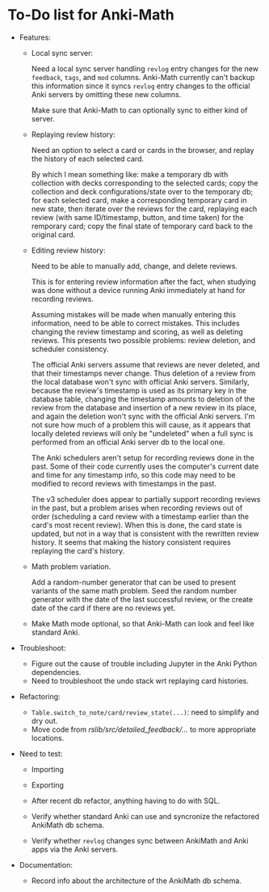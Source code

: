 # To-Do list for Anki-Math

- Features:
  - Local sync server:

    Need a local sync server handling `revlog` entry changes for the new
    `feedback`, `tags`, and `mod` columns. Anki-Math currently can't backup
    this information since it syncs `revlog` entry changes to the official Anki
    servers by omitting these new columns.

    Make sure that Anki-Math to can optionally sync to either kind of server.

  - Replaying review history:

    Need an option to select a card or cards in the browser, and replay the
    history of each selected card.

    By which I mean something like: make a temporary db with collection with
    decks corresponding to the selected cards; copy the collection and deck
    configurations/state over to the temporary db; for each selected card, make
    a corresponding temporary card in new state, then iterate over the reviews
    for the card, replaying each review (with same ID/timestamp, button, and
    time taken) for the remporary card; copy the final state of temporary card
    back to the original card.

  - Editing review history:

    Need to be able to manually add, change, and delete reviews.

    This is for entering review information after the fact, when studying was
    done without a device running Anki immediately at hand for recording
    reviews.

    Assuming mistakes will be made when manually entering this information,
    need to be able to correct mistakes. This includes changing the review
    timestamp and scoring, as well as deleting reviews. This presents two
    possible problems: review deletion, and scheduler consistency.

    The official Anki servers assume that reviews are never deleted, and that
    their timestamps never change. Thus deletion of a review from the local
    database won't sync with official Anki servers. Similarly, because the
    review's timestamp is used as its primary key in the database table,
    changing the timestamp amounts to deletion of the review from the database
    and insertion of a new review in its place, and again the deletion won't
    sync with the official Anki servers. I'm not sure how much of a problem
    this will cause, as it appears that locally deleted reviews will only be
    "undeleted" when a full sync is performed from an official Anki server db
    to the local one.

    The Anki schedulers aren't setup for recording reviews done in the past.
    Some of their code currently uses the computer's current date and time for
    any timestamp info, so this code may need to be modified to record reviews
    with timestamps in the past.

    The v3 scheduler does appear to partially support recording reviews in the
    past, but a problem arises when recording reviews out of order (scheduling
    a card review with a timestamp earlier than the card's most recent review).
    When this is done, the card state is updated, but not in a way that is
    consistent with the rewritten review history. It seems that making the
    history consistent requires replaying the card's history.

  - Math problem variation.

    Add a random-number generator that can be used to present variants of the
    same math problem. Seed the random number generator with the date of the
    last successful review, or the create date of the card if there are no
    reviews yet.

  - Make Math mode optional, so that Anki-Math can look and feel like standard
    Anki.

- Troubleshoot:
  - Figure out the cause of trouble including Jupyter in the Anki Python
    dependencies.
  - Need to troubleshoot the undo stack wrt replaying card histories.

- Refactoring:
  - `Table.switch_to_note/card/review_state(...)`: need to simplify and dry out.
  - Move code from _rslib/src/detailed_feedback/..._ to more appropriate
    locations.

- Need to test:
  - Importing
  - Exporting
  - After recent db refactor, anything having to do with SQL.
  - Verify whether standard Anki can use and syncronize the refactored AnkiMath
    db schema.

  - Verify whether `revlog` changes sync between AnkiMath and Anki apps via the
    Anki servers.

- Documentation:
  - Record info about the architecture of the AnkiMath db schema.
